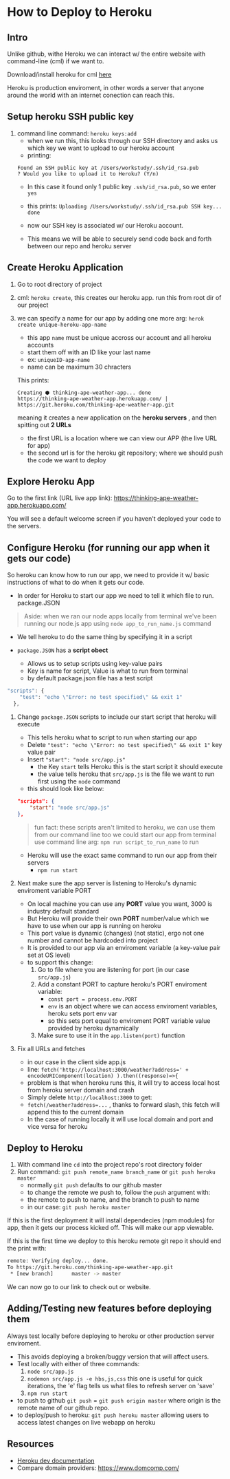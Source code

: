 # How to Deploy to Heroku

## Intro
Unlike github, withe Heroku we can interact w/ the entire website with command-line (cml) if we want to.

Download/install heroku for cml [here](https://devcenter.heroku.com/articles/heroku-cli)

Heroku is production enviroment, in other words a server that anyone around the world with an internet conection can reach this.

## Setup heroku SSH public key
1. command line command: `heroku keys:add`
    * when we run this, this looks through our SSH directory and asks us which key we want to upload to our heroku account
    * printing:
    ``` terminal
    Found an SSH public key at /Users/workstudy/.ssh/id_rsa.pub
    ? Would you like to upload it to Heroku? (Y/n) 
    ```
    * In this case it found only 1 public key `.ssh/id_rsa.pub`, so we enter `yes`

    * this prints: `Uploading /Users/workstudy/.ssh/id_rsa.pub SSH key... done`
    * now our SSH key is associated w/ our Heroku account. 
    * This means we will be able to securely send code back and forth between our repo and heroku server


## Create Heroku Application 
1. Go to root directory of project

2. cml: `heroku create`, this creates our heroku app. run this from root dir of our project

3. we can specify a name for our app by adding one more arg: `herok create unique-heroku-app-name`
    * this app `name` must be unique accross our account and all heroku accounts
    * start them off with an ID like your last name
    * ex: `uniqueID-app-name`
    * name can be maximum 30 chracters

    This prints:
    ``` terminal
    Creating ⬢ thinking-ape-weather-app... done
    https://thinking-ape-weather-app.herokuapp.com/ | https://git.heroku.com/thinking-ape-weather-app.git
    ```

    meaning it creates a new application on the **heroku servers** , and then spitting out **2 URLs**
    * the first URL is a location where we can view our APP (the live URL for app)
    * the second url is for the heroku git repository; where we should push the code we want to deploy


## Explore Heroku App
Go to the first link (URL live app link):
https://thinking-ape-weather-app.herokuapp.com/

You will see a default welcome screen if you haven't deployed your code to the servers.

## Configure Heroku (for running our app when it gets our code)
So heroku can know how to run our app, we need to provide it w/ basic instructions
of what to do when it gets our code.
* In order for Heroku to start our app we need to tell it which file to run. package.JSON
> Aside: when we ran our node apps locally from terminal 
> we've been running our node.js app using `node app_to_run_name.js` command

* We tell heroku to do the same thing by specifying it in a script

* `package.JSON` has a **script obect**
    * Allows us to setup scripts using key-value pairs
    * Key is name for script, Value is what to run from terminal
    * by default package.json file has a test script

```javascript
"scripts": {
    "test": "echo \"Error: no test specified\" && exit 1"
  },
```

1. Change `package.JSON` scripts to include our start script that heroku will execute
    * This tells heroku what to script to run when starting our app
    * Delete `"test": "echo \"Error: no test specified\" && exit 1"` key value pair
    * Insert `"start": "node src/app.js"`
        * the Key `start` tells Heroku this is the start script it should execute
        * the value tells heroku that `src/app.js` is the file we want to run first using the `node` command
    * this should look like below:
    ```json
    "scripts": {
        "start": "node src/app.js"
    },
    ```
    > fun fact: these scripts aren't limited to heroku, we can use them from our command line too
    > we could start our app from terminal
    > use command line arg: `npm run script_to_run_name` to run 

    * Heroku will use the exact same command to run our app from their servers
        * `npm run start`

2. Next make sure the app server is listening to Heroku's dynamic enviroment variable PORT
    * On local machine you can use any **PORT** value you want, 3000 is industry default standard
    * But Heroku will provide their own **PORT** number/value which we have to use when our app is running on heroku
    * This port value is dynamic (changes) (not static), ergo not one number and cannot be hardcoded into project
    * It is provided to our app via an enviroment variable (a key-value pair set at OS level)
    * to support this change:
        1. Go to file where you are listening for port (in our case `src/app.js`)
        2. Add a constant PORT to capture heroku's PORT enviroment variable: 
            * `const port = process.env.PORT` 
            * `env` is an object where we can access enviroment variables, heroku sets port env var
            * so this sets port equal to enviroment PORT variable value provided by heroku dynamically
        3. Make sure to use it in the `app.listen(port)` function

3. Fix all URLs and fetches
    * in our case in the client side app.js
    * line: `fetch('http://localhost:3000/weather?address=' + encodeURIComponent(location) ).then((response)=>{`
    * problem is that when heroku runs this, it will try to access local host from heroku server domain and crash
    * Simply delete `http://localhost:3000` to get:
    * `fetch(/weather?address=...` , thanks to forward slash, this fetch will append this to the current domain
    * In the case of running locally it will use local domain and port and vice versa for heroku

## Deploy to Heroku

1. With command line `cd` into the project repo's root directory folder
2. Run command: `git push remote_name branch_name` or `git push heroku master`
    * normally `git push` defaults to our github master
    * to change the remote we push to, follow the `push` argument with:
    * the remote to push to name, and the branch to push to name
    * in our case: `git push heroku master`

If this is the first deployment it will install dependecies (npm modules) for app, then it gets our process kicked off.
This will make our app viewable.

If this is the first time we deploy to this heroku remote git repo it should end the print with:
```bash
remote: Verifying deploy... done.
To https://git.heroku.com/thinking-ape-weather-app.git
 * [new branch]      master -> master
```
We can now go to our link to check out or website.


## Adding/Testing new features before deploying them
Always test locally before deploying to heroku or other production server enviroment.
* This avoids deploying a broken/buggy version that will affect users.
* Test locally with either of three commands:
    1. `node src/app.js`
    2. `nodemon src/app.js -e hbs,js,css` this one is useful for quick iterations, the 'e' flag tells us what files to refresh server on 'save'
    3. `npm run start`
* to push to github `git push` = `git push origin master` where origin is the remote name of our github repo.
* to deploy/push to heroku: `git push heroku master` allowing users to access latest changes on live webapp on heroku



## Resources
* [Heroku dev documentation](https://devcenter.heroku.com/)
* Compare domain providers: https://www.domcomp.com/ 